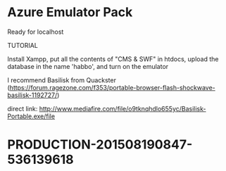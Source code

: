 # Azure Emulator Pack

Ready for localhost

TUTORIAL

Install Xampp, put all the contents of "CMS & SWF" in htdocs, upload the database in the name 'habbo', and turn on the emulator

I recommend Basilisk from Quackster (https://forum.ragezone.com/f353/portable-browser-flash-shockwave-basilisk-1192727/)

direct link: http://www.mediafire.com/file/o9tknqhdlo655yc/Basilisk-Portable.exe/file

# PRODUCTION-201508190847-536139618
